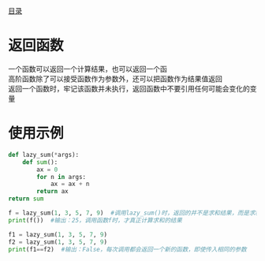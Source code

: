 [目录](../目录.md)

# 返回函数 #
一个函数可以返回一个计算结果，也可以返回一个函\
高阶函数除了可以接受函数作为参数外，还可以把函数作为结果值返回\
返回一个函数时，牢记该函数并未执行，返回函数中不要引用任何可能会变化的变量


# 使用示例 #
```python
def lazy_sum(*args):
    def sum():
        ax = 0
        for n in args:
            ax = ax + n
        return ax
return sum

f = lazy_sum(1, 3, 5, 7, 9)  #调用lazy_sum()时，返回的并不是求和结果，而是求和函数
print(f())  #输出：25，调用函数f时，才真正计算求和的结果

f1 = lazy_sum(1, 3, 5, 7, 9)
f2 = lazy_sum(1, 3, 5, 7, 9)
print(f1==f2)  #输出：False，每次调用都会返回一个新的函数，即使传入相同的参数
```
